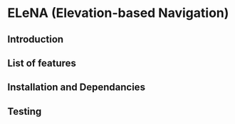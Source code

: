 # ELeNA (Elevation-based Navigation)

## Introduction

## List of features

## Installation and Dependancies

## Testing
